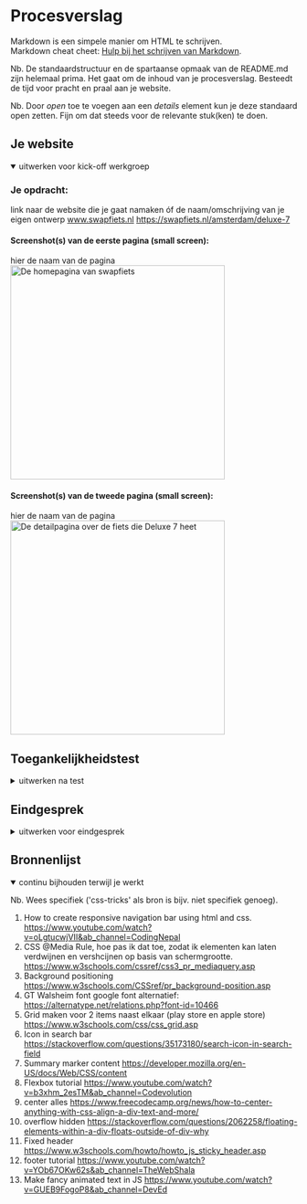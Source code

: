 # Procesverslag
Markdown is een simpele manier om HTML te schrijven.  
Markdown cheat cheet: [Hulp bij het schrijven van Markdown](https://github.com/adam-p/markdown-here/wiki/Markdown-Cheatsheet).

Nb. De standaardstructuur en de spartaanse opmaak van de README.md zijn helemaal prima. Het gaat om de inhoud van je procesverslag. Besteedt de tijd voor pracht en praal aan je website.

Nb. Door *open* toe te voegen aan een *details* element kun je deze standaard open zetten. Fijn om dat steeds voor de relevante stuk(ken) te doen.


## Je website

<details open>
<summary>uitwerken voor kick-off werkgroep</summary>

### Je opdracht:
link naar de website die je gaat namaken óf de naam/omschrijving van je eigen ontwerp
www.swapfiets.nl
https://swapfiets.nl/amsterdam/deluxe-7

#### Screenshot(s) van de eerste pagina (small screen): 
hier de naam van de pagina  
<img src="images/swapfiets-website-origineel-mobile.png" width="375px" alt="De homepagina van swapfiets">

#### Screenshot(s) van de tweede pagina (small screen):
hier de naam van de pagina  
<img src="images/swapfiets-website-deluxe7-mobile.png" width="375px" alt="De detailpagina over de fiets die Deluxe 7 heet">
 
</details>

## Toegankelijkheidstest

<details>
<summary>uitwerken na test</summary>

### Bevindingen
Lijst met je bevindingen die in de test naar voren kwamen:
- Ik had eerst nog niet genoeg alt-tags in de IMG's
- Alle div's die ik voor buttons gebruikte heb ik nu type button gemaakt 

#### Titel eerste bevinding
Hier korte omschrijving (met indien nodig een afbeelding)
- Niet alle img elementen hadden een alt tag, hierdoor is het gebruik van de website minder toegankelijk.

Hier een omschrijving van hoe het opgelost kan worden (met indien nodig een afbeelding)

met control F kon ik gemakkelijk alle img's terug vinden en er een goed beschreven alt-tag tussen zetten.

#### Titel tweede bevinding. 
Hier korte omschrijving (met indien nodig een afbeelding)
- De divs die ik gebruikte als button hadden nog geen button specificering

Hier een omschrijving van hoe het opgelost kan worden (met indien nodig een afbeelding)
- met CTRL+F heb ik de betreffende class .bekijkFietsen opgezocht en type="button" erbij gezet.

</details>

## Eindgesprek

<details>
<summary>uitwerken voor eindgesprek</summary>

### Stand van zaken
hier dit ging goed & dit was lastig (neem ook screenshots op van delen van je website en code)

Dit ging goed:
Ik heb een redelijk goede reproductie kunnen maken van de swapfiets website. Dit is de aller-eerste keer dat ik een responsive website maak en het is naar mijn mening redelijk goed gedaan.

Wat ging minder goed:
Op een klein aantal schermgroottes kan de website er wat ongemakkelijk uit zien. En de footer verspringt op de deluxe7 pagina bij switchen naar mobiel, maar na uren onderzoek kon ik er niet achter komen wat het probleem was. 

Het lijkt er ook op dat Swapfiets een CMS achtig programma gebruikt, hierdoor gebruiken zij soms trucjes met div's waar ik niks mee kan. Ik heb met standaard HTML en CSS hieromheen proberen te bewegen op een nette manier.

Ik heb uren gestaart naar waarom mijn micro-interactie niet lukte, maar ik ben er uiteindelijk niet meer uit gekomen.


### Screenshot(s)

hier screenshot(s) van je eindresultaat

<img src="images/oplevering mobile homepage.png" width="375px" alt="De homepagina van swapfiets">

<img src="images/opleveren deluxe 7 mobile.png" width="375px" alt="Detailpagina van deluxe 7 fiets">

<img src="images/oplevering desktop homepage.png" width="600px" alt="De homepagina van swapfiets op groot scherm">

<img src="images/opleveren deluxe 7 desktop.png" width="600px" alt="De deluxe 7 pagina van swapfiets op groot scherm">

</details>

## Bronnenlijst

<details open>
<summary>continu bijhouden terwijl je werkt</summary>

Nb. Wees specifiek ('css-tricks' als bron is bijv. niet specifiek genoeg).

1. How to create responsive navigation bar using html and css. https://www.youtube.com/watch?v=oLgtucwjVII&ab_channel=CodingNepal
2. CSS @Media Rule, hoe pas ik dat toe, zodat ik elementen kan laten verdwijnen en vershcijnen op basis van schermgrootte. https://www.w3schools.com/cssref/css3_pr_mediaquery.asp
3. Background positioning https://www.w3schools.com/CSSref/pr_background-position.asp
4. GT Walsheim font google font alternatief: https://alternatype.net/relations.php?font-id=10466
5. Grid maken voor 2 items naast elkaar (play store en apple store) https://www.w3schools.com/css/css_grid.asp
6. Icon in search bar https://stackoverflow.com/questions/35173180/search-icon-in-search-field
7. Summary marker content https://developer.mozilla.org/en-US/docs/Web/CSS/content
8. Flexbox tutorial https://www.youtube.com/watch?v=b3xhm_2esTM&ab_channel=Codevolution
9. center alles https://www.freecodecamp.org/news/how-to-center-anything-with-css-align-a-div-text-and-more/
10. overflow hidden https://stackoverflow.com/questions/2062258/floating-elements-within-a-div-floats-outside-of-div-why
11. Fixed header https://www.w3schools.com/howto/howto_js_sticky_header.asp
12. footer tutorial https://www.youtube.com/watch?v=YOb67OKw62s&ab_channel=TheWebShala
13. Make fancy animated text in JS https://www.youtube.com/watch?v=GUEB9FogoP8&ab_channel=DevEd

</details>